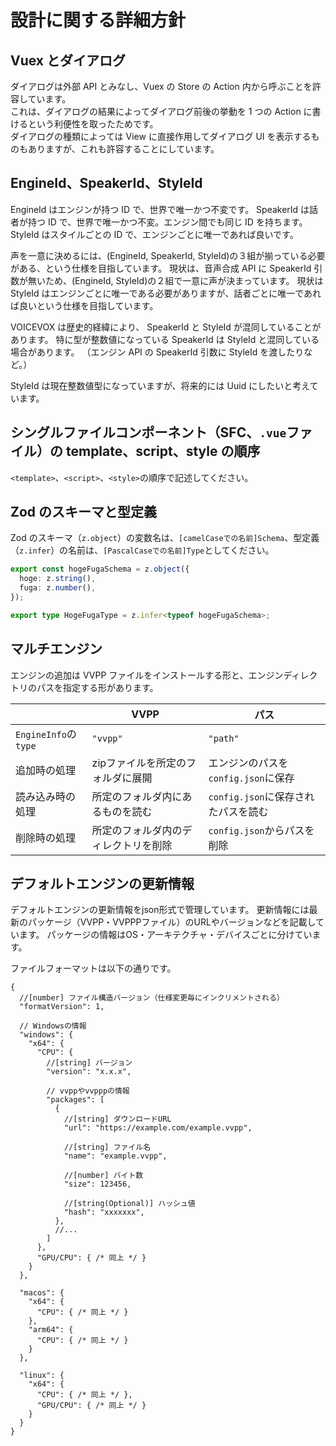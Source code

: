 # 設計に関する詳細方針

## Vuex とダイアログ

ダイアログは外部 API とみなし、Vuex の Store の Action 内から呼ぶことを許容しています。  
これは、ダイアログの結果によってダイアログ前後の挙動を 1 つの Action に書けるという利便性を取ったためです。  
ダイアログの種類によっては View に直接作用してダイアログ UI を表示するものもありますが、これも許容することにしています。

## EngineId、SpeakerId、StyleId

EngineId はエンジンが持つ ID で、世界で唯一かつ不変です。
SpeakerId は話者が持つ ID で、世界で唯一かつ不変。エンジン間でも同じ ID を持ちます。
StyleId はスタイルごとの ID で、エンジンごとに唯一であれば良いです。

声を一意に決めるには、(EngineId, SpeakerId, StyleId)の３組が揃っている必要がある、という仕様を目指しています。
現状は、音声合成 API に SpeakerId 引数が無いため、(EngineId, StyleId)の２組で一意に声が決まっています。
現状は StyleId はエンジンごとに唯一である必要がありますが、話者ごとに唯一であれば良いという仕様を目指しています。

VOICEVOX は歴史的経緯により、 SpeakerId と StyleId が混同していることがあります。
特に型が整数値になっている SpeakerId は StyleId と混同している場合があります。
（エンジン API の SpeakerId 引数に StyleId を渡したりなど。）

StyleId は現在整数値型になっていますが、将来的には Uuid にしたいと考えています。

## シングルファイルコンポーネント（SFC、`.vue`ファイル）の template、script、style の順序

`<template>`、`<script>`、`<style>`の順序で記述してください。

## Zod のスキーマと型定義

Zod のスキーマ（`z.object`）の変数名は、`[camelCaseでの名前]Schema`、型定義（`z.infer`）の名前は、`[PascalCaseでの名前]Type`としてください。

```ts
export const hogeFugaSchema = z.object({
  hoge: z.string(),
  fuga: z.number(),
});

export type HogeFugaType = z.infer<typeof hogeFugaSchema>;
```

## マルチエンジン

エンジンの追加は VVPP ファイルをインストールする形と、エンジンディレクトリのパスを指定する形があります。

|                      | VVPP                                 | パス                                |
| -------------------- | ------------------------------------ | ----------------------------------- |
| `EngineInfo`の`type` | `"vvpp"`                             | `"path"`                            |
| 追加時の処理         | zipファイルを所定のフォルダに展開    | エンジンのパスを`config.json`に保存 |
| 読み込み時の処理     | 所定のフォルダ内にあるものを読む     | `config.json`に保存されたパスを読む |
| 削除時の処理         | 所定のフォルダ内のディレクトリを削除 | `config.json`からパスを削除         |

## デフォルトエンジンの更新情報

デフォルトエンジンの更新情報をjson形式で管理しています。
更新情報には最新のパッケージ（VVPP・VVPPPファイル）のURLやバージョンなどを記載しています。
パッケージの情報はOS・アーキテクチャ・デバイスごとに分けています。

ファイルフォーマットは以下の通りです。

```JSONC
{
  //[number] ファイル構造バージョン（仕様変更毎にインクリメントされる）
  "formatVersion": 1,

  // Windowsの情報
  "windows": {
    "x64": {
      "CPU": {
        //[string] バージョン
        "version": "x.x.x",

        // vvppやvvpppの情報
        "packages": [
          {
            //[string] ダウンロードURL
            "url": "https://example.com/example.vvpp",

            //[string] ファイル名
            "name": "example.vvpp",

            //[number] バイト数
            "size": 123456,

            //[string(Optional)] ハッシュ値
            "hash": "xxxxxxx",
          },
          //...
        ]
      },
      "GPU/CPU": { /* 同上 */ }
    }
  },

  "macos": {
    "x64": {
      "CPU": { /* 同上 */ }
    },
    "arm64": {
      "CPU": { /* 同上 */ }
    }
  },

  "linux": {
    "x64": {
      "CPU": { /* 同上 */ },
      "GPU/CPU": { /* 同上 */ }
    }
  }
}
```
